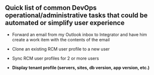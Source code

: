 ## **Quick list of common DevOps operational/administrative tasks that could be automated or simplify user experience**

	
- Forward an email from my Outlook inbox to Integrator and have him create a work item with the contents of the email
- Clone an existing RCM user profile to a new user
- Sync RCM user profiles for 2 or more users


- **Display tenant profile (servers, sites, db version, app version, etc.)**
